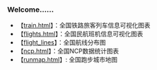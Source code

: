 ### Welcome......

* 【[train.html][1]】：全国铁路旅客列车信息可视化图表
* 【[flights.html][2]】：全国民航班机信息可视化图表
* 【[flight_lines][3]】：全国航线分布图
* 【[ncp.html][4]】：全国NCP数据统计图表
* 【[runmap.html][5]】: 全国跑步城市地图

[1]:https://pooobaby.github.io/train.html
[2]:https://pooobaby.github.io/flights.html
[3]:https://maplab.amap.com/share/mapv/7f570de5315e0c7fab601bc01a090031
[4]:https://pooobaby.github.io/ncp.html
[5]:https://maplab.amap.com/share/mapv/858f6e0d8d306518ed28895104cf1da8
